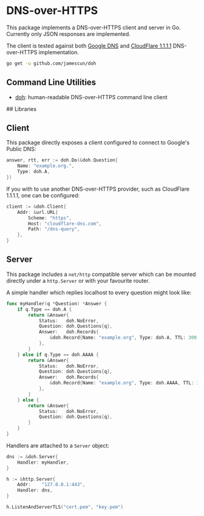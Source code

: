 # DNS-over-HTTPS

This package implements a DNS-over-HTTPS client and server in Go. Currently only JSON responses are implemented.

The client is tested against both [Google DNS](https://developers.google.com/speed/public-dns/docs/dns-over-https) and [CloudFlare 1.1.1.1](https://developers.cloudflare.com/1.1.1.1/dns-over-https/) DNS-over-HTTPS implementation.

```sh
go get -u github.com/jamescun/doh
```

## Command Line Utilities

  - [doh](cmd/doh/): human-readable DNS-over-HTTPS command line client


## Libraries

## Client

This package directly exposes a client configured to connect to Google's Public DNS:

```go
answer, rtt, err := doh.Do(&doh.Question{
	Name: "example.org.",
	Type: doh.A,
})
```

If you with to use another DNS-over-HTTPS provider, such as CloudFlare 1.1.1.1, one can be configured:

```go
client := &doh.Client{
	Addr: &url.URL{
		Scheme: "https",
		Host: "cloudflare-dns.com",
		Path: "/dns-query",
	},
}
```


## Server

This package includes a `net/http` compatible server which can be mounted directly under a `http.Server` or with your favourite router.

A simple handler which replies localhost to every question might look like:

```go
func myHandler(q *Question) *Answer {
	if q.Type == doh.A {
		return &Answer{
			Status:   doh.NoError,
			Question: doh.Questions{q},
			Answer:   doh.Records{
				&doh.Record{Name: "example.org", Type: doh.A, TTL: 300, Data: "127.0.0.1"},
			},
		}
	} else if q.Type == doh.AAAA {
		return &Answer{
			Status:   doh.NoError,
			Question: doh.Questions{q},
			Answer:   doh.Records{
				&doh.Record{Name: "example.org", Type: doh.AAAA, TTL: 300, Data: "::1/128"},
			},
		}
	} else {
		return &Answer{
			Status:   doh.NoError,
			Question: doh.Questions{q},
		}
	}
}
```

Handlers are attached to a `Server` object:

```go
dns := &doh.Server{
	Handler: myHandler,
}

h := &http.Server{
	Addr:    "127.0.0.1:443",
	Handler: dns,
}

h.ListenAndServerTLS("cert.pem", "key.pem")
```
